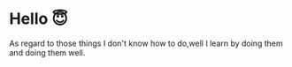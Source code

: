 # Hello 😇

As regard to those things I don't know how to do,well I learn by doing them and doing them well.




